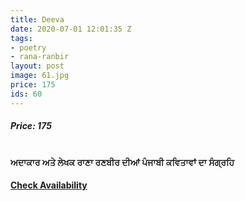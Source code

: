 ```yaml
---
title: Deeva
date: 2020-07-01 12:01:35 Z
tags:
- poetry
- rana-ranbir
layout: post
image: 61.jpg
price: 175
ids: 60
---
```


<h5>Price: 175</h5><br>
<strong>ਅਦਾਕਾਰ ਅਤੇ ਲੇਖਕ ਰਾਣਾ ਰਣਬੀਰ ਦੀਆਂ ਪੰਜਾਬੀ ਕਵਿਤਾਵਾਂ ਦਾ ਸੰਗ੍ਰਹਿ</strong>

<h4><a class="add-cart cart1" href="{{ site.baseurl }}/books#60"><b>Check Availability</b></a></h4>

<body>
 <script src="{{ site.baseurl }}/js/main.js"></script>
 </body>